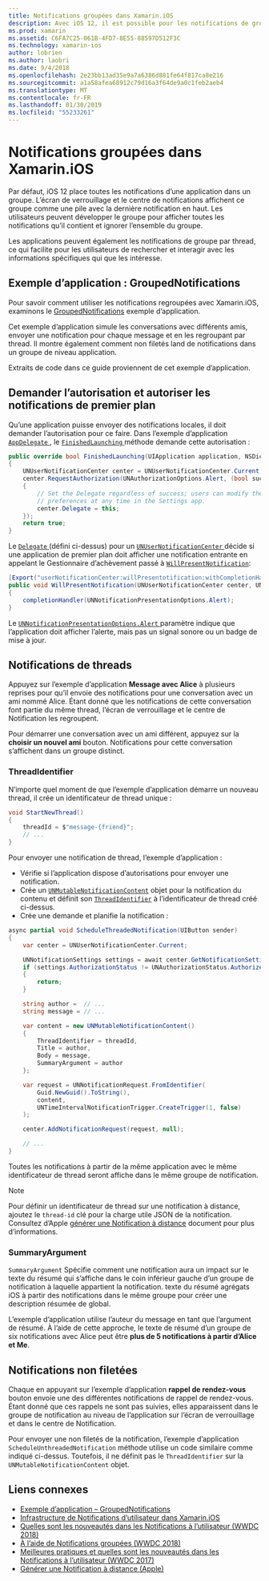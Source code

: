 ```yaml
---
title: Notifications groupées dans Xamarin.iOS
description: Avec iOS 12, il est possible pour les notifications de groupe dans le centre de Notification ou de l’écran de verrouillage par application ou par thread. Ce document décrit comment envoyer des fils et notifications non filetées avec Xamarin.iOS.
ms.prod: xamarin
ms.assetid: C6FA7C25-061B-4FD7-8E55-88597D512F3C
ms.technology: xamarin-ios
author: lobrien
ms.author: laobri
ms.date: 9/4/2018
ms.openlocfilehash: 2e23bb13ad35e9a7a6386d881fe64f817ca8e216
ms.sourcegitcommit: a1a58afea68912c79d16a3f64de9a0c1feb2aeb4
ms.translationtype: MT
ms.contentlocale: fr-FR
ms.lasthandoff: 01/30/2019
ms.locfileid: "55233261"
---
```

# <a name="grouped-notifications-in-xamarinios"></a>Notifications groupées dans Xamarin.iOS

Par défaut, iOS 12 place toutes les notifications d’une application dans un groupe. L’écran de verrouillage et le centre de notifications affichent ce groupe comme une pile avec la dernière notification en haut. Les utilisateurs peuvent développer le groupe pour afficher toutes les notifications qu’il contient et ignorer l’ensemble du groupe.

Les applications peuvent également les notifications de groupe par thread, ce qui facilite pour les utilisateurs de rechercher et interagir avec les informations spécifiques qui que les intéresse.

## <a name="sample-app-groupednotifications"></a>Exemple d’application : GroupedNotifications

Pour savoir comment utiliser les notifications regroupées avec Xamarin.iOS, examinons le [GroupedNotifications](https://developer.xamarin.com/samples/monotouch/iOS12/GroupedNotifications) exemple d’application.

Cet exemple d’application simule les conversations avec différents amis, envoyer une notification pour chaque message et en les regroupant par thread. Il montre également comment non filetés land de notifications dans un groupe de niveau application.

Extraits de code dans ce guide proviennent de cet exemple d’application.

## <a name="request-authorization-and-allow-foreground-notifications"></a>Demander l’autorisation et autoriser les notifications de premier plan

Qu’une application puisse envoyer des notifications locales, il doit demander l’autorisation pour ce faire. Dans l’exemple d’application [ `AppDelegate` ](xref:UIKit.UIApplicationDelegate), le [ `FinishedLaunching` ](xref:UIKit.UIApplicationDelegate.FinishedLaunching(UIKit.UIApplication,Foundation.NSDictionary)) méthode demande cette autorisation :

```csharp
public override bool FinishedLaunching(UIApplication application, NSDictionary launchOptions)
{
    UNUserNotificationCenter center = UNUserNotificationCenter.Current;
    center.RequestAuthorization(UNAuthorizationOptions.Alert, (bool success, NSError error) =>
    {
        // Set the Delegate regardless of success; users can modify their notification
        // preferences at any time in the Settings app.
        center.Delegate = this;
    });
    return true;
}
```

Le [ `Delegate` ](xref:UserNotifications.UNUserNotificationCenter.Delegate) (défini ci-dessus) pour un [ `UNUserNotificationCenter` ](xref:UserNotifications.UNUserNotificationCenter) décide si une application de premier plan doit afficher une notification entrante en appelant le Gestionnaire d’achèvement passé à [`WillPresentNotification`](xref:UserNotifications.UNUserNotificationCenterDelegate_Extensions.WillPresentNotification(UserNotifications.IUNUserNotificationCenterDelegate,UserNotifications.UNUserNotificationCenter,UserNotifications.UNNotification,System.Action{UserNotifications.UNNotificationPresentationOptions})):

```csharp
[Export("userNotificationCenter:willPresentotification:withCompletionHandler:")]
public void WillPresentNotification(UNUserNotificationCenter center, UNNotification notification, System.Action<UNNotificationPresentationOptions> completionHandler)
{
    completionHandler(UNNotificationPresentationOptions.Alert);
}
```

Le [ `UNNotificationPresentationOptions.Alert` ](xref:UserNotifications.UNNotificationPresentationOptions) paramètre indique que l’application doit afficher l’alerte, mais pas un signal sonore ou un badge de mise à jour.

## <a name="threaded-notifications"></a>Notifications de threads

Appuyez sur l’exemple d’application **Message avec Alice** à plusieurs reprises pour qu’il envoie des notifications pour une conversation avec un ami nommé Alice.
Étant donné que les notifications de cette conversation font partie du même thread, l’écran de verrouillage et le centre de Notification les regroupent.

Pour démarrer une conversation avec un ami différent, appuyez sur la **choisir un nouvel ami** bouton. Notifications pour cette conversation s’affichent dans un groupe distinct.

### <a name="threadidentifier"></a>ThreadIdentifier

N’importe quel moment de que l’exemple d’application démarre un nouveau thread, il crée un identificateur de thread unique :

```csharp
void StartNewThread()
{
    threadId = $"message-{friend}";
    // ...
}
```

Pour envoyer une notification de thread, l’exemple d’application :

- Vérifie si l’application dispose d’autorisations pour envoyer une notification.
- Crée un [`UNMutableNotificationContent`](xref:UserNotifications.UNMutableNotificationContent)
objet pour la notification du contenu et définit son [`ThreadIdentifier`](xref:UserNotifications.UNMutableNotificationContent.ThreadIdentifier)
à l’identificateur de thread créé ci-dessus.
- Crée une demande et planifie la notification :

```csharp
async partial void ScheduleThreadedNotification(UIButton sender)
{
    var center = UNUserNotificationCenter.Current;

    UNNotificationSettings settings = await center.GetNotificationSettingsAsync();
    if (settings.AuthorizationStatus != UNAuthorizationStatus.Authorized)
    {
        return;
    }

    string author =  // ...
    string message = // ...

    var content = new UNMutableNotificationContent()
    {
        ThreadIdentifier = threadId,
        Title = author,
        Body = message,
        SummaryArgument = author
    };

    var request = UNNotificationRequest.FromIdentifier(
        Guid.NewGuid().ToString(),
        content,
        UNTimeIntervalNotificationTrigger.CreateTrigger(1, false)
    );

    center.AddNotificationRequest(request, null);

    // ...
}
```

Toutes les notifications à partir de la même application avec le même identificateur de thread seront affiche dans le même groupe de notification.

> [!NOTE]
> Pour définir un identificateur de thread sur une notification à distance, ajoutez le `thread-id` clé pour la charge utile JSON de la notification. Consultez d’Apple [générer une Notification à distance](https://developer.apple.com/documentation/usernotifications/setting_up_a_remote_notification_server/generating_a_remote_notification) document pour plus d’informations.

### <a name="summaryargument"></a>SummaryArgument

`SummaryArgument` Spécifie comment une notification aura un impact sur le texte du résumé qui s’affiche dans le coin inférieur gauche d’un groupe de notification à laquelle appartient la notification. texte du résumé agrégats iOS à partir des notifications dans le même groupe pour créer une description résumée de global.

L’exemple d’application utilise l’auteur du message en tant que l’argument de résumé. À l’aide de cette approche, le texte de résumé d’un groupe de six notifications avec Alice peut être **plus de 5 notifications à partir d’Alice et Me**.

## <a name="unthreaded-notifications"></a>Notifications non filetées

Chaque en appuyant sur l’exemple d’application **rappel de rendez-vous** bouton envoie une des différentes notifications de rappel de rendez-vous. Étant donné que ces rappels ne sont pas suivies, elles apparaissent dans le groupe de notification au niveau de l’application sur l’écran de verrouillage et dans le centre de Notification.

Pour envoyer une non filetés de la notification, l’exemple d’application `ScheduleUnthreadedNotification` méthode utilise un code similaire comme indiqué ci-dessus.
Toutefois, il ne définit pas le `ThreadIdentifier` sur la `UNMutableNotificationContent` objet.

## <a name="related-links"></a>Liens connexes

- [Exemple d’application – GroupedNotifications](https://developer.xamarin.com/samples/monotouch/iOS12/GroupedNotifications)
- [Infrastructure de Notifications d’utilisateur dans Xamarin.iOS](~/ios/platform/user-notifications/index.md)
- [Quelles sont les nouveautés dans les Notifications à l’utilisateur (WWDC 2018)](https://developer.apple.com/videos/play/wwdc2018/710/)
- [À l’aide de Notifications groupées (WWDC 2018)](https://developer.apple.com/videos/play/wwdc2018/711/)
- [Meilleures pratiques et quelles sont les nouveautés dans les Notifications à l’utilisateur (WWDC 2017)](https://developer.apple.com/videos/play/wwdc2017/708/)
- [Générer une Notification à distance (Apple)](https://developer.apple.com/documentation/usernotifications/setting_up_a_remote_notification_server/generating_a_remote_notification)
